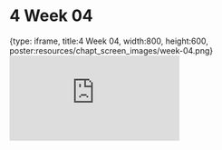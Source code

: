 # 4 Week 04
 
{type: iframe, title:4 Week 04, width:800, height:600, poster:resources/chapt_screen_images/week-04.png}
![](https://b7m.github.io/Regression_Models/no_toc/week-04.html)
 

 
